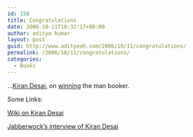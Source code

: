 ```yaml
---
id: 158
title: Congratulations
date: 2006-10-11T10:32:17+00:00
author: aditya kumar
layout: post
guid: http://www.adityeah.com/2006/10/11/congratulations/
permalink: /2006/10/11/congratulations/
categories:
  - Books
---
```

&#8230;[Kiran Desai](http://www.sawnet.org/books/authors.php?Desai+Kiran), on [winning](http://www.rediff.com/news/2006/oct/11booker.htm) the man booker.

Some Links:  
  
[Wiki on Kiran Desai](http://en.wikipedia.org/wiki/Kiran_Desai)

[Jabberwock&#8217;s interview of Kiran Desai](http://jaiarjun.blogspot.com/2006/01/kiran-desai-interview_20.html)